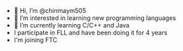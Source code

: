 - 👋 Hi, I’m @chinmaym505
- 👀 I’m interested in learning new programming languages
- 🌱 I’m currently learning C/C++ and Java
- I participate in FLL and have been doing it for 4 years
- I'm joining FTC
<!---
chinmaym505/chinmaym505 is a ✨ special ✨ repository because its `README.md` (this file) appears on your GitHub profile.
You can click the Preview link to take a look at your changes.
--->
